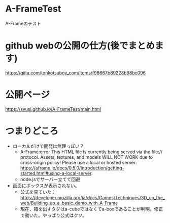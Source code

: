# A-FrameTest
A-Frameのテスト

# github webの公開の仕方(後でまとめます)
https://qiita.com/tonkotsuboy_com/items/f98667b89228b98bc096

# 公開ページ
https://syusi.github.io/A-FrameTest/main.html


# つまりどころ
- ローカルだけで開発は無理っぽい？
    - A-Frame:error This HTML file is currently being served via the file:// protocol. Assets, textures, and models WILL NOT WORK due to cross-origin policy! Please use a local or hosted server: https://aframe.io/docs/0.5.0/introduction/getting-started.html#using-a-local-server. 
    - node.jsでサーバー立てて回避
- 画面にボックスが表示されない。
    - 公式を見ていた：https://developer.mozilla.org/ja/docs/Games/Techniques/3D_on_the_web/Building_up_a_basic_demo_with_A-Frame
    - 現在、箱を出すタグはa-cubeではなくてa-boxであることが判明。修正で動いた。やっぱり公式はクソ。